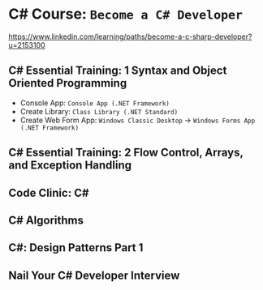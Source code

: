 ﻿
# C# Course: `Become a C# Developer`

https://www.linkedin.com/learning/paths/become-a-c-sharp-developer?u=2153100

## C# Essential Training: 1 Syntax and Object Oriented Programming

- Console App: `Console App (.NET Framework)`
- Create Library: `Class Library (.NET Standard)`
- Create Web Form App: `Windows Classic Desktop` → `Windows Forms App (.NET Framework)`

## C# Essential Training: 2 Flow Control, Arrays, and Exception Handling


## Code Clinic: C#


## C# Algorithms


## C#: Design Patterns Part 1


## Nail Your C# Developer Interview